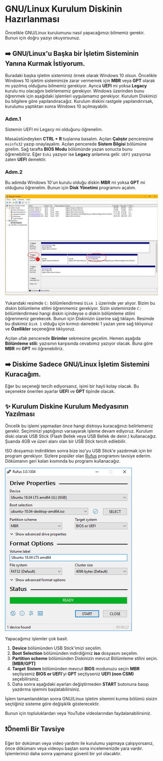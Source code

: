 # GNU/Linux Kurulum Diskinin Hazırlanması

Öncelikle GNU/Linux kurulumunu nasıl yapacağımızı bilmemiz gerekir. Bunun için doğru yazıyı okuyorsunuz.

## ➡️ GNU/Linux'u Başka bir İşletim Sisteminin Yanına Kurmak İstiyorum.

Buradaki başka işletim sistemimiz örnek olarak Windows 10 olsun. Öncelikle Windows 10 işletim sistemimize zarar vermemek için **MBR** veya **GPT** olarak mı yazılmış olduğunu bilmemiz gerekiyor. Ayrıca **UEFI** mi yoksa **Legacy** kurulu mu olacağını belirlememiz gerekiyor. Windows üzerinden bunu öğrenmek için aşağıdaki işlemleri uygulamamız gerekiyor. Kurulum Diskimizi bu bilgilere göre yapılandıracağız. Kurulum diskini rastgele yapılandırırsak, kurulumu yaptıktan sonra Windows 10 açılmayabilir.

### Adım.1

Sistemin UEFI mi Legacy mi olduğunu öğrenelim.

Masaüstündeyken **CTRL + R** tuşlarına basalım. Açılan **Çalıştır** penceresine `msinfo32` yazıp onaylayalım. Açılan pencerede **Sistem Bilgisi** bölümüne girelim. Sağ tarafta **BIOS Modu** bölümünde yazan sonucta bunu öğrenebiliriz. Eğer `Eski` yazıyor ise **Legacy** anlamına gelir. `UEFI` yazıyorsa zaten **UEFI** demektir.

### Adım.2

Bu adımda Windows 10'un kurulu olduğu diskin **MBR** mi yoksa **GPT** mi olduğunu öğrenelim. Bunun için **Disk Yönetimi** programını açalım.

![Disk Y&#xF6;netimi Program&#x131;](../.gitbook/assets/diskyonetimi.png)

Yukarıdaki resimde `C:` bölümlendirmesi `Disk 1` üzerinde yer alıyor. Bizim bu diskin bölümleme stilini öğrenmemiz gerekiyor. Sizin sisteminizde `C:` bölümlendirmesi hangi diskin içindeyse o diskin bölümleme stilini öğrenmeniz gerekecek. Bunun için Diskinizin üzerine sağ tıklayın. Resimde bu diskimiz `Disk 1` olduğu için kırmızı dairedeki 1 yazan yere sağ tıklıyoruz ve **Özellikler** seçeneğine tıklıyoruz.

Açılan ufak pencerede **Birimler** sekmesine geçelim. Hemen aşağıda **Bölümleme stili:** yazısının karşısında cevabımız yazıyor olacak. Buna göre **MBR** mi **GPT** mi öğrenebiliriz.

## ➡️ Diskime Sadece GNU/Linux İşletim Sistemini Kuracağım.

Eğer bu seçeneği tercih ediyorsanız, işimi bir hayli kolay olacak. Bu seçenekte önerilen ayarlar **UEFI** ve **GPT** tipinde olacak.

## ✨ Kurulum Diskine Kurulum Medyasının Yazılması

Öncelik bu işlemi yapmadan önce hangi distroyu kuracağınızı belirlemeniz gerekir. Seçiminizi yaptığınızı varsayarak işleme devam ediyoruz. Kurulum diski olarak USB Stick  \(Flash Bellek veya USB Bellek de denir.\) kullanacağız. Şuanda 4GB ve üzeri alanı olan bir USB Stick tercih edilebilir.

ISO dosyamızı indirdikten sonra bize iso'yu USB Stick'e yazdırmak için bir program gerekiyor. Sizlere popüler olan [Rufus](https://rufus.ie/) programını tavsiye ederim. Dökümanın geri kalan kısmında bu programı kullanacağız.

![Rufus program&#x131; g&#xF6;r&#xFC;n&#xFC;m&#xFC;](../.gitbook/assets/rufus_en.png)

Yapacağımız işlemler çok basit.

1. **Device** bölümünden USB Stick'imizi seçelim.
2. **Boot Selection** bölümünden indirdiğimiz **iso** dosyasını seçelim.
3. **Partition scheme** bölümünden Diskinizin mevcut Bölümleme stilini seçin. **\[MBR/GPT\]**
4. **Target** **Sistem** bölümünden  mevcut **BIOS** modunuzu seçin  **MBR** seçtiyseniz **BIOS or UEFI**'yi **GPT** seçtiyseniz **UEFI \(non CSM\)** seçebilirsiniz.
5. Daha sonra aşağıdaki ayarları değiştirmeden **START** butonuna basıp yazdırma işlemini başlatabilirsiniz.

İşlem tamamlandıktan sonra GNU/Linux işletim sitemini kurma bölümü sisizn seçtiğiniz sisteme göre değişiklik gösterecektir.

Bunun için topluluklardan veya YouTube videolarından faydalanabilirsiniz.

## ❗Önemli Bir Tavsiye

Eğer bir doküman veya video yardımı ile kurulumu yapmaya çalışıyorsanız, önce dökümanı veya videoyu baştan sona incelemenizde yara vardır. İşlemlerinizi daha sonra yapmanız güvenli bir yol olacaktır.

